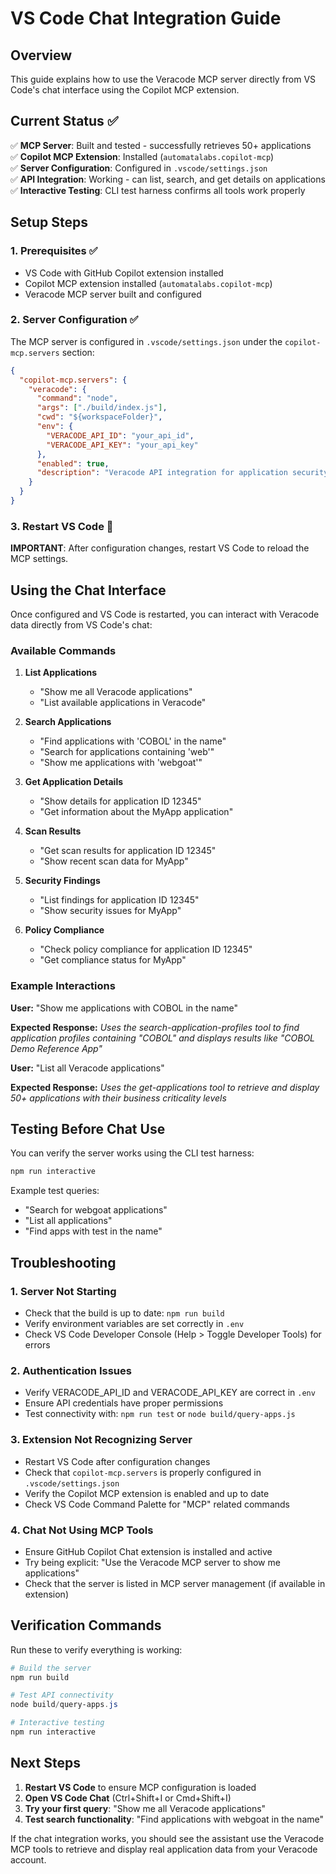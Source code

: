 # VS Code Chat Integration Guide

## Overview

This guide explains how to use the Veracode MCP server directly from VS Code's chat interface using the Copilot MCP extension.

## Current Status ✅

✅ **MCP Server**: Built and tested - successfully retrieves 50+ applications  
✅ **Copilot MCP Extension**: Installed (`automatalabs.copilot-mcp`)  
✅ **Server Configuration**: Configured in `.vscode/settings.json`  
✅ **API Integration**: Working - can list, search, and get details on applications  
✅ **Interactive Testing**: CLI test harness confirms all tools work properly  

## Setup Steps

### 1. Prerequisites ✅
- VS Code with GitHub Copilot extension installed
- Copilot MCP extension installed (`automatalabs.copilot-mcp`)
- Veracode MCP server built and configured

### 2. Server Configuration ✅
The MCP server is configured in `.vscode/settings.json` under the `copilot-mcp.servers` section:

```json
{
  "copilot-mcp.servers": {
    "veracode": {
      "command": "node",
      "args": ["./build/index.js"],
      "cwd": "${workspaceFolder}",
      "env": {
        "VERACODE_API_ID": "your_api_id",
        "VERACODE_API_KEY": "your_api_key"
      },
      "enabled": true,
      "description": "Veracode API integration for application security scanning"
    }
  }
}
```

### 3. Restart VS Code 🔄
**IMPORTANT**: After configuration changes, restart VS Code to reload the MCP settings.

## Using the Chat Interface

Once configured and VS Code is restarted, you can interact with Veracode data directly from VS Code's chat:

### Available Commands

1. **List Applications**
   - "Show me all Veracode applications"
   - "List available applications in Veracode"

2. **Search Applications**
   - "Find applications with 'COBOL' in the name"
   - "Search for applications containing 'web'"
   - "Show me applications with 'webgoat'"

3. **Get Application Details**
   - "Show details for application ID 12345"
   - "Get information about the MyApp application"

4. **Scan Results**
   - "Get scan results for application ID 12345"
   - "Show recent scan data for MyApp"

5. **Security Findings**
   - "List findings for application ID 12345"
   - "Show security issues for MyApp"

6. **Policy Compliance**
   - "Check policy compliance for application ID 12345"
   - "Get compliance status for MyApp"

### Example Interactions

**User:** "Show me applications with COBOL in the name"

**Expected Response:** *Uses the search-application-profiles tool to find application profiles containing "COBOL" and displays results like "COBOL Demo Reference App"*

**User:** "List all Veracode applications"

**Expected Response:** *Uses the get-applications tool to retrieve and display 50+ applications with their business criticality levels*

## Testing Before Chat Use

You can verify the server works using the CLI test harness:
```powershell
npm run interactive
```

Example test queries:
- "Search for webgoat applications"
- "List all applications"
- "Find apps with test in the name"

## Troubleshooting

### 1. Server Not Starting
- Check that the build is up to date: `npm run build`
- Verify environment variables are set correctly in `.env`
- Check VS Code Developer Console (Help > Toggle Developer Tools) for errors

### 2. Authentication Issues
- Verify VERACODE_API_ID and VERACODE_API_KEY are correct in `.env`
- Ensure API credentials have proper permissions
- Test connectivity with: `npm run test` or `node build/query-apps.js`

### 3. Extension Not Recognizing Server
- Restart VS Code after configuration changes
- Check that `copilot-mcp.servers` is properly configured in `.vscode/settings.json`
- Verify the Copilot MCP extension is enabled and up to date
- Check VS Code Command Palette for "MCP" related commands

### 4. Chat Not Using MCP Tools
- Ensure GitHub Copilot Chat extension is installed and active
- Try being explicit: "Use the Veracode MCP server to show me applications"
- Check that the server is listed in MCP server management (if available in extension)

## Verification Commands

Run these to verify everything is working:

```powershell
# Build the server
npm run build

# Test API connectivity
node build/query-apps.js

# Interactive testing
npm run interactive
```

## Next Steps

1. **Restart VS Code** to ensure MCP configuration is loaded
2. **Open VS Code Chat** (Ctrl+Shift+I or Cmd+Shift+I)
3. **Try your first query**: "Show me all Veracode applications"
4. **Test search functionality**: "Find applications with webgoat in the name"

If the chat integration works, you should see the assistant use the Veracode MCP tools to retrieve and display real application data from your Veracode account.
